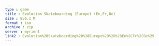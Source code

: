 ```yaml
---
type : game
title : Evolution Skateboarding (Europe) (En,Fr,De)
size : 856.1 M
format : iso
archive : zip
server : myrient
link2 : Evolution%20Skateboarding%20%28Europe%29%20%28En%2CFr%2CDe%29
---
```

